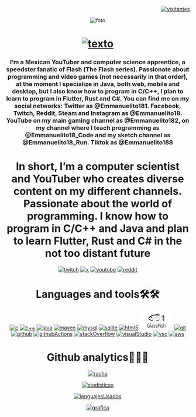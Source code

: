 <!--github status https://github.com/anuraghazra/github-readme-stats-->
<!--readme typing https://github.com/DenverCoder1/readme-typing-svg-->
<!--medallas para github modernas https://github.com/alexandresanlim/Badges4-README.md-Profile-->
<!--skill sincons modernos https://github.com/tandpfun/skill-icons ->
<!--grafica de actividad de github https://github.com/Ashutosh00710/github-readme-activity-graph-->
<!--medallas para gihub https://shields.io/-->

<div align="right">

[![visitantes]](https://github.com/login?return_to=https%3A%2F%2Fgithub.com%2FEmmanuelito18)

</div>

<div align="center">

![foto]

# [![texto]](https://ww.youtube.com/@Emmanuelito18_Code)

### I’m a Mexican YouTuber and computer science apprentice, a speedster fanatic of Flash (The Flash series). Passionate about programming and video games (not necessarily in that order), at the moment I specialize in Java, both web, mobile and desktop, but I also know how to program in C/C++, I plan to learn to program in Flutter, Rust and C#. You can find me on my social networks: Twitter as @Emmanuelito181. Facebook, Twitch, Reddit, Steam and Instagram as @Emmanuelito18. YouTube on my main gaming channel as @Emmanuelito182, on my channel where I teach programming as @Emmanuelito18\_Code and my sketch channel as @Emmanuelito18\_Run. Tiktok as @Emmanuelito188

# In short, I’m a computer scientist and YouTuber who creates diverse content on my different channels. Passionate about the world of programming. I know how to program in C/C++ and Java and plan to learn Flutter, Rust and C# in the not too distant future

 [![twitch]](https://twitch.tv/emmanuelito18) [![x]](https://twitter.com/Emmanuelito181) [![youtube]](https://www.youtube.com/@Emmanuelito18_Code) [![reddit]](https://www.reddit.com/user/Emmanuelito18/)

# Languages and tools🛠🛠

 [![c]](https://github.com/Emmanuelito18?tab=repositories&q=&type=&language=c&sort=) [![c++]](https://github.com/Emmanuelito18?tab=repositories&q=&type=&language=c%2B%2B&sort=) [![java]](https://github.com/Emmanuelito18?tab=repositories&q=&type=&language=java&sort=) [![maven]](https://skillicons.dev/icons?i=maven "Maven") [![mysql]](https://skillicons.dev/icons?i=mysql "MySQL") [![sqlite]](https://skillicons.dev/icons?i=sqlite "SQLite") [![html5]](https://skillicons.dev/icons?i=html "HTML") <img src="/glassfish.png" title="GlassFish" alt="GlassFish" width="90" height="50"></img> [![git]](https://skillicons.dev/icons?i=git "Git") [![github]](https://skillicons.dev/icons?i=github "Github") [![githubActions]](https://skillicons.dev/icons?i=githubactions "Github Actions") [![stackOverflow]](https://stackoverflow.com/users/23140719/emmanuelito18) [![visualStudio]](https://skillicons.dev/icons?i=visualstudio "Visual Studio") [![vsc]](https://skillicons.dev/icons?i=vscode "VsCode") [![aws]](https://skillicons.dev/icons?i=aws "AWS")

# Github analytics🥇🥈🥉

[![racha]](http://github-readme-streak-stats.herokuapp.com?user=Emmanuelito18&theme=dark&hide_border=true)

[![stadisticas]](https://github.com/anuraghazra/github-readme-stats)

[![lenguajesUsados]](https://github.com/anuraghazra/github-readme-stats)

[![grafica]](https://github.com/ashutosh00710/github-readme-activity-graph)

</div>

[visitantes]: https://visitor-badge.laobi.icu/badge?page_id=Emmanuelito18.Emmanuelito18 "Visitors"
[foto]: https://media.giphy.com/media/XO8RMtRaK73isIt0i2/giphy.gif
[texto]: https://readme-typing-svg.demolab.com?font=Grape+Nuts&weight=900&size=46&duration=2000&pause=1000&color=F7890C&center=true&vCenter=true&random=false&width=435&lines=Hello+everyone!%F0%9F%91%8B;I'm+Emmanuelito18 "Hello everyone! 👋, I'm Emmanuelito18"
[twitch]:https://img.shields.io/twitch/status/emmanuelito18?style=for-the-badge&logo=twitch "Follow Emmanuelito18 on twitch"
[x]: https://img.shields.io/twitter/follow/Emmanuelito181?style=for-the-badge&logo=X "Follow Emmanuelito18 on X"
[youtube]: https://img.shields.io/youtube/channel/subscribers/UCDZAjygwY93eLyxAszZGvXw?style=for-the-badge&logo=youtube&label=Emmanuelito18%20Subscribers "Subscribe to Emmanuelito18's YouTube channel"
[reddit]: https://img.shields.io/reddit/user-karma/combined/Emmanuelito18?style=for-the-badge&logo=Reddit "Follow Emmanuelito18 on Reddit"
[c]: https://skillicons.dev/icons?i=c "C"
[c++]: https://skillicons.dev/icons?i=cpp "C++"
[java]: https://skillicons.dev/icons?i=java "Java"
[maven]: https://skillicons.dev/icons?i=maven "Maven"
[mysql]: https://skillicons.dev/icons?i=mysql "MySQL"
[sqlite]: https://skillicons.dev/icons?i=sqlite "SQLite"
[html5]: https://skillicons.dev/icons?i=html "HTML"
[git]: https://skillicons.dev/icons?i=git "Git"
[github]: https://skillicons.dev/icons?i=github "Github"
[githubActions]: https://skillicons.dev/icons?i=githubactions "Github Actions"
[stackOverflow]: https://skillicons.dev/icons?i=stackoverflow "Stack verflow"
[visualStudio]: https://skillicons.dev/icons?i=visualstudio "Visual Studio"
[vsc]: https://skillicons.dev/icons?i=vscode "Visual Studio Code"
[aws]: https://skillicons.dev/icons?i=aws "AWS"
[racha]: http://github-readme-streak-stats.herokuapp.com?user=Emmanuelito18&theme=dark&hide_border=true "Streaks"
[stadisticas]: https://github-readme-stats.vercel.app/api?username=Emmanuelito18&theme=dark&show_icons=true&hide_border=true "My Github stats"
[lenguajesUsados]: https://github-readme-stats.vercel.app/api/top-langs/?username=Emmanuelito18&layout=compact&theme=dark&hide_border=true "Most used languages"
[grafica]: https://github-readme-activity-graph.vercel.app/graph?username=Emmanuelito18&bg_color=0d1117&color=0080ff&line=5bcdec&point=ff8000&area=true&hide_border=true "Emmanuelito18's contributions graph"
